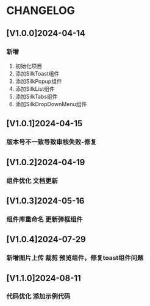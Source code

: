 # CHANGELOG
## [V1.0.0]2024-04-14
### 新增
1. 初始化项目
2. 添加SilkToast组件
3. 添加SilkPopup组件
4. 添加SilkList组件
5. 添加SilkTabs组件
6. 添加SilkDropDownMenu组件
## [V1.0.1]2024-04-15
### 版本号不一致导致审核失败-修复
## [V1.0.2]2024-04-19
### 组件优化 文档更新
## [V1.0.3]2024-05-16
### 组件库重命名 更新弹框组件
## [V1.0.4]2024-07-29
### 新增图片上传 裁剪 预览组件，修复toast组件问题
## [V1.1.0]2024-08-11
### 代码优化 添加示例代码